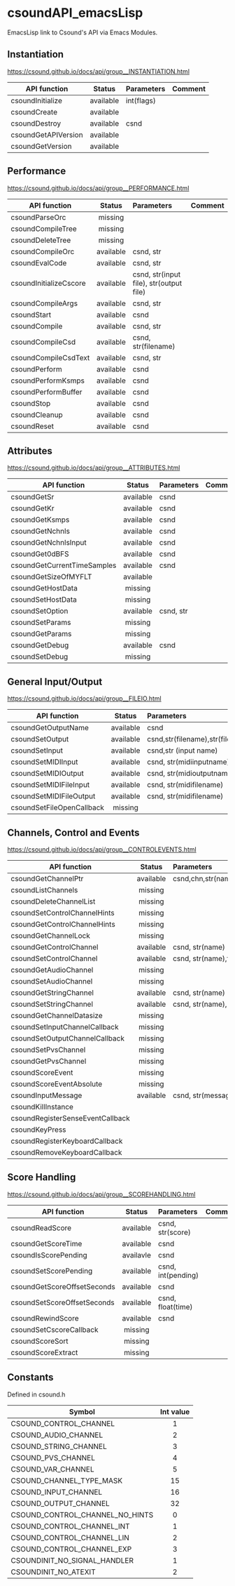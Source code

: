 # csoundAPI_emacsLisp
EmacsLisp link to Csound's API via Emacs Modules.



## Instantiation
https://csound.github.io/docs/api/group__INSTANTIATION.html

| API function     | Status        | Parameters |  Comment |
| ---------------- |:-------------:|:---------- |:-------- |
| csoundInitialize | available     | int(flags) |          |
| csoundCreate     | available     |            |          |
| csoundDestroy	   | available     | csnd       |          |
| csoundGetAPIVersion | available  |            |          |
|csoundGetVersion  |   available    |            |          |


## Performance
https://csound.github.io/docs/api/group__PERFORMANCE.html

| API function      | Status        | Parameters |  Comment |
| ----------------- |:-------------:|:---------- |:-------- |
| csoundParseOrc    | missing  |               |           |
| csoundCompileTree | missing  |               |           |
| csoundDeleteTree  | missing  |               |           |
| csoundCompileOrc | available | csnd, str | |
| csoundEvalCode | available | csnd, str | |
| csoundInitializeCscore | available | csnd, str(input file), str(output file)| |
| csoundCompileArgs | available| csnd, str | |
| csoundStart   | available | csnd | |
| csoundCompile | available | csnd, str | | 
| csoundCompileCsd | available | csnd, str(filename)| |
| csoundCompileCsdText | available | csnd, str | |
| csoundPerform | available | csnd | |
| csoundPerformKsmps | available | csnd | |
| csoundPerformBuffer | available | csnd | |
| csoundStop   | available | csnd | |
| csoundCleanup | available | csnd | |
| csoundReset  | available | csnd | |

## Attributes
https://csound.github.io/docs/api/group__ATTRIBUTES.html

| API function      | Status        | Parameters |  Comment |
| ----------------- |:-------------:|:---------- |:-------- |
| csoundGetSr   | available | csnd | |
| csoundGetKr   | available | csnd | |
| csoundGetKsmps  | available | csnd | |
| csoundGetNchnls   | available | csnd | |
| csoundGetNchnlsInput   | available | csnd | |
| csoundGet0dBFS   | available | csnd | |
| csoundGetCurrentTimeSamples   | available | csnd | |
| csoundGetSizeOfMYFLT   | available |  | |
| csoundGetHostData | missing | | |
| csoundSetHostData | missing | | |
| csoundSetOption   | available | csnd, str | |
| csoundSetParams   | missing | | |
| csoundGetParams   | missing | | |
| csoundGetDebug  | available | csnd | |
| csoundSetDebug  |  missing | | |

## General Input/Output
https://csound.github.io/docs/api/group__FILEIO.html

| API function      | Status        | Parameters |  Comment |
| ----------------- |:-------------:|:---------- |:-------- |
| csoundGetOutputName|available    | csnd       | |
| csoundSetOutput   | available | csnd,str(filename),str(filetype),str(fileformat)||
|csoundSetInput      | available     | csnd,str (input name) | |
|csoundSetMIDIInput  |available   | csnd, str(midiinputname)| |
|csoundSetMIDIOutput |available   | csnd, str(midioutputname)| |
|csoundSetMIDIFileInput |available   | csnd, str(midifilename)| |
|csoundSetMIDIFileOutput |available   | csnd, str(midifilename)| |
|csoundSetFileOpenCallback | missing | | | 

## Channels, Control and Events
https://csound.github.io/docs/api/group__CONTROLEVENTS.html

| API function      | Status        | Parameters |  Comment |
| ----------------- |:-------------:|:---------- |:-------- |
| csoundGetChannelPtr | available | csnd,chn,str(name),int(type)||
| csoundListChannels | missing | | |
| csoundDeleteChannelList | missing | | |
| csoundSetControlChannelHints | missing | | |
| csoundGetControlChannelHints | missing | | |
| csoundGetChannelLock | missing | | |
| csoundGetControlChannel | available | csnd, str(name)| |
| csoundSetControlChannel | available | csnd, str(name),float(value)||
| csoundGetAudioChannel | missing | | |
| csoundSetAudioChannel | missing | | |
| csoundGetStringChannel |  available | csnd, str(name)| |
| csoundSetStringChannel | available | csnd, str(name), str(value)| |
| csoundGetChannelDatasize | missing | | |
| csoundSetInputChannelCallback | missing | | |
| csoundSetOutputChannelCallback | missing | | |
| csoundSetPvsChannel | missing | | |
| csoundGetPvsChannel | missing | | |
| csoundScoreEvent | missing | | (todo) |
| csoundScoreEventAbsolute | missing | | (todo) |
| csoundInputMessage | available | csnd, str(message) | |
| csoundKillInstance
| csoundRegisterSenseEventCallback
| csoundKeyPress
| csoundRegisterKeyboardCallback
| csoundRemoveKeyboardCallback

## Score Handling
https://csound.github.io/docs/api/group__SCOREHANDLING.html

| API function      | Status        | Parameters |  Comment |
| ----------------- |:-------------:|:---------- |:-------- |
| csoundReadScore | available | csnd, str(score) | |
| csoundGetScoreTime | available | csnd | |
| csoundIsScorePending | availavle | csnd | |
| csoundSetScorePending | available | csnd, int(pending) | |
| csoundGetScoreOffsetSeconds | available | csnd | |
| csoundSetScoreOffsetSeconds | available | csnd, float(time) | |
| csoundRewindScore | available | csnd | |
| csoundSetCscoreCallback | missing | | |
| csoundScoreSort | missing | |  |
| csoundScoreExtract | missing | | |

## Constants
Defined in csound.h

| Symbol                 | Int value  |
| ---------------------- |:----------:|
| CSOUND_CONTROL_CHANNEL |1      |
| CSOUND_AUDIO_CHANNEL   | 2      |
| CSOUND_STRING_CHANNEL  |      3|
| CSOUND_PVS_CHANNEL     |   4|
| CSOUND_VAR_CHANNEL     |   5|
| CSOUND_CHANNEL_TYPE_MASK |    15|
| CSOUND_INPUT_CHANNEL  |       16|
| CSOUND_OUTPUT_CHANNEL |       32|
| CSOUND_CONTROL_CHANNEL_NO_HINTS | 0 |
| CSOUND_CONTROL_CHANNEL_INT | 1     |
| CSOUND_CONTROL_CHANNEL_LIN | 2     |
| CSOUND_CONTROL_CHANNEL_EXP | 3     |
| CSOUNDINIT_NO_SIGNAL_HANDLER | 1 |
| CSOUNDINIT_NO_ATEXIT | 2 |
